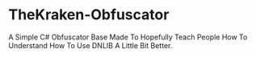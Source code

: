 # TheKraken-Obfuscator
A Simple C# Obfuscator Base Made To Hopefully Teach People How To Understand How To Use DNLIB A Little Bit Better.
